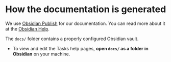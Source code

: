 # How the documentation is generated

We use [Obsidian Publish](https://obsidian.md/publish) for our documentation.
You can read more about it at the [Obsidian Help](https://help.obsidian.md/Obsidian+Publish/Introduction+to+Obsidian+Publish).

The `docs/` folder contains a properly configured Obsidian vault.

- To view and edit the Tasks help pages, **open `docs/` as a folder in Obsidian** on your machine.
